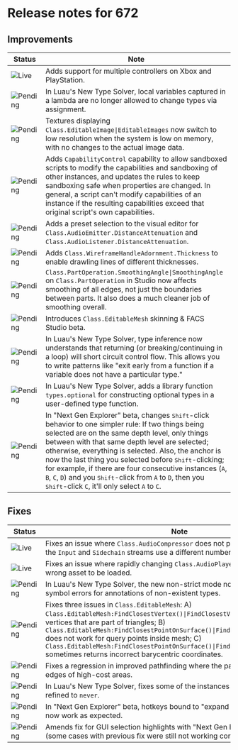 # Release notes for 672

## Improvements

| Status | Note |
|--------|------|
| ![Live](https://img.shields.io/badge/Live-009E57?style=flat)  | Adds support for multiple controllers on Xbox and PlayStation. |
| ![Pending](https://img.shields.io/badge/Pending-DEA517?style=flat)  | In Luau's New Type Solver, local variables captured in a lambda are no longer allowed to change types via assignment. |
| ![Pending](https://img.shields.io/badge/Pending-DEA517?style=flat)  | Textures displaying <code>Class.EditableImage\|EditableImages</code> now switch to low resolution when the system is low on memory, with no changes to the actual image data. |
| ![Pending](https://img.shields.io/badge/Pending-DEA517?style=flat)  | Adds <code>CapabilityControl</code> capability to allow sandboxed scripts to modify the capabilities and sandboxing of other instances, and updates the rules to keep sandboxing safe when properties are changed. In general, a script can't modify capabilities of an instance if the resulting capabilities exceed that original script's own capabilities. |
| ![Pending](https://img.shields.io/badge/Pending-DEA517?style=flat)  | Adds a preset selection to the visual editor for <code>Class.AudioEmitter.DistanceAttenuation</code> and <code>Class.AudioListener.DistanceAttenuation</code>. |
| ![Pending](https://img.shields.io/badge/Pending-DEA517?style=flat)  | Adds <code>Class.WireframeHandleAdornment.Thickness</code> to enable drawling lines of different thicknesses. |
| ![Pending](https://img.shields.io/badge/Pending-DEA517?style=flat)  | <code>Class.PartOperation.SmoothingAngle\|SmoothingAngle</code> on <code>Class.PartOperation</code> in Studio now affects smoothing of all edges, not just the boundaries between parts. It also does a much cleaner job of smoothing overall. |
| ![Pending](https://img.shields.io/badge/Pending-DEA517?style=flat)  | Introduces <code>Class.EditableMesh</code> skinning & FACS Studio beta. |
| ![Pending](https://img.shields.io/badge/Pending-DEA517?style=flat)  | In Luau's New Type Solver, type inference now understands that returning (or breaking/continuing in a loop) will short circuit control flow. This allows you to write patterns like "exit early from a function if a variable does not have a particular type." |
| ![Pending](https://img.shields.io/badge/Pending-DEA517?style=flat)  | In Luau's New Type Solver, adds a library function <code>types.optional</code> for constructing optional types in a user-defined type function. |
| ![Pending](https://img.shields.io/badge/Pending-DEA517?style=flat)  | In "Next Gen Explorer" beta, changes <kbd>Shift</kbd>-click behavior to one simpler rule: If two things being selected are on the same depth level, only things between with that same depth level are selected; otherwise, everything is selected. Also, the anchor is now the last thing you selected before <kbd>Shift</kbd>-clicking; for example, if there are four consecutive instances (<code>A</code>, <code>B</code>, <code>C</code>, <code>D</code>) and you <kbd>Shift</kbd>-click from <code>A</code> to <code>D</code>, then you <kbd>Shift</kbd>-click <code>C</code>, it'll only select <code>A</code> to <code>C</code>. |
## Fixes

| Status | Note |
|--------|------|
| ![Live](https://img.shields.io/badge/Live-009E57?style=flat)  | Fixes an issue where <code>Class.AudioCompressor</code> does not properly compress when the <code>Input</code> and <code>Sidechain</code> streams use a different number of channels. |
| ![Live](https://img.shields.io/badge/Live-009E57?style=flat)  | Fixes an issue where rapidly changing <code>Class.AudioPlayer.Asset</code> could cause the wrong asset to be loaded. |
| ![Pending](https://img.shields.io/badge/Pending-DEA517?style=flat)  | In Luau's New Type Solver, the new non-strict mode now reports unknown symbol errors for annotations of non-existent types. |
| ![Pending](https://img.shields.io/badge/Pending-DEA517?style=flat)  | Fixes three issues in <code>Class.EditableMesh</code>: A) <code>Class.EditableMesh:FindClosestVertex()\|FindClosestVertex()</code> only returns vertices that are part of triangles; B) <code>Class.EditableMesh:FindClosestPointOnSurface()\|FindClosestPointOnSurface()</code> does not work for query points inside mesh; C) <code>Class.EditableMesh:FindClosestPointOnSurface()\|FindClosestPointOnSurface()</code> sometimes returns incorrect barycentric coordinates. |
| ![Pending](https://img.shields.io/badge/Pending-DEA517?style=flat)  | Fixes a regression in improved pathfinding where the path would stick to the edges of high-cost areas. |
| ![Pending](https://img.shields.io/badge/Pending-DEA517?style=flat)  | In Luau's New Type Solver, fixes some of the instances of Roblox types getting refined to <code>never</code>. |
| ![Pending](https://img.shields.io/badge/Pending-DEA517?style=flat)  | In "Next Gen Explorer" beta, hotkeys bound to "expand all" and "collapse all" now work as expected. |
| ![Pending](https://img.shields.io/badge/Pending-DEA517?style=flat)  | Amends fix for GUI selection highlights with "Next Gen Explorer" beta enabled (some cases with previous fix were still not working correctly). |
